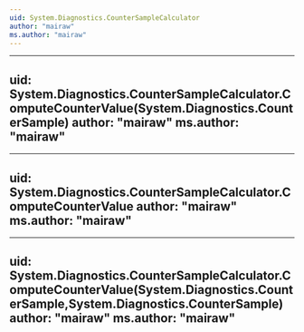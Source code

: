 ```yaml
---
uid: System.Diagnostics.CounterSampleCalculator
author: "mairaw"
ms.author: "mairaw"
---
```


---
uid: System.Diagnostics.CounterSampleCalculator.ComputeCounterValue(System.Diagnostics.CounterSample)
author: "mairaw"
ms.author: "mairaw"
---

---
uid: System.Diagnostics.CounterSampleCalculator.ComputeCounterValue
author: "mairaw"
ms.author: "mairaw"
---

---
uid: System.Diagnostics.CounterSampleCalculator.ComputeCounterValue(System.Diagnostics.CounterSample,System.Diagnostics.CounterSample)
author: "mairaw"
ms.author: "mairaw"
---
